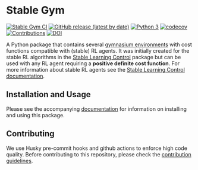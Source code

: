 # Stable Gym

[![Stable Gym CI](https://github.com/rickstaa/stable-gym/actions/workflows/stable_gym.yml/badge.svg)](https://github.com/rickstaa/stable-gym/actions/workflows/stable_gym.yml)
[![GitHub release (latest by date)](https://img.shields.io/github/v/release/rickstaa/stable-gym)](https://github.com/rickstaa/stable-gym/releases)
[![Python 3](https://img.shields.io/badge/Python->=3.8-brightgreen)](https://www.python.org/)
[![codecov](https://codecov.io/gh/rickstaa/stable-gym/branch/main/graph/badge.svg?token=RFM3OELQ3L)](https://codecov.io/gh/rickstaa/stable-gym)
[![Contributions](https://img.shields.io/badge/contributions-welcome-brightgreen.svg)](CONTRIBUTING.md)
[![DOI](https://zenodo.org/badge/287501190.svg)](https://zenodo.org/badge/latestdoi/287501190)

A Python package that contains several [gymnasium environments](https://gymnasium.farama.org/)
with cost functions compatible with (stable) RL agents. It was initially created for the stable RL
algorithms in the [Stable Learning Control](https://github.com/rickstaa/stable-learning-control) package but can be
used with any RL agent requiring a **positive definite cost function**. For more information about stable
RL agents see the [Stable Learning Control documentation](https://rickstaa.dev/stable-learning-control).

## Installation and Usage

Please see the accompanying [documentation](https://rickstaa.dev/stable-gym) for information on installing and using this package.

## Contributing

We use Husky pre-commit hooks and github actions to enforce high code quality. Before contributing to this repository, please check the [contribution guidelines](CONTRIBUTING.md).
